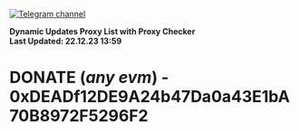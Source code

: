 [![Telegram channel](https://img.shields.io/endpoint?url=https://runkit.io/damiankrawczyk/telegram-badge/branches/master?url=https://t.me/n4z4v0d)](https://t.me/n4z4v0d) 

**Dynamic Updates Proxy List with Proxy Checker**  
**Last Updated: 22.12.23 13:59**

# DONATE (_any evm_) - 0xDEADf12DE9A24b47Da0a43E1bA70B8972F5296F2
